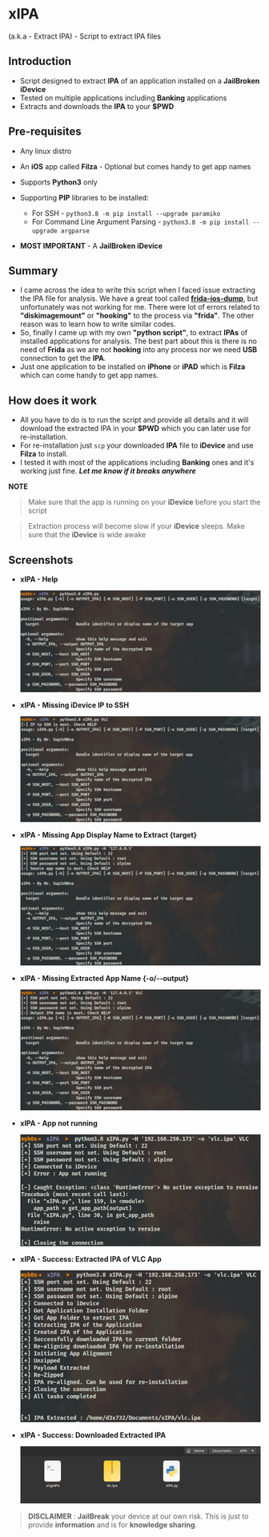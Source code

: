 # xIPA

(a.k.a - Extract IPA) - Script to extract IPA files

## Introduction

* Script designed to extract **IPA** of an application installed on a **JailBroken iDevice**
* Tested on multiple applications including **Banking** applications
* Extracts and downloads the **IPA** to your **$PWD**

## Pre-requisites

* Any linux distro
* An **iOS** app called **Filza** - Optional but comes handy to get app names
* Supports **Python3** only
* Supporting **PIP** libraries to be installed:
    * For SSH - `python3.8 -m pip install --upgrade paramiko`
    * For Command Line Argument Parsing - `python3.8 -m pip install --upgrade argparse`

* **MOST IMPORTANT** - A **JailBroken iDevice**

## Summary

* I came across the idea to write this script when I faced issue extracting the IPA file for analysis. We have a great tool called [**frida-ios-dump**](https://github.com/AloneMonkey/frida-ios-dump), but unfortunately was not working for me. There were lot of errors related to **"diskimagemount"** or **"hooking"** to the process via **"frida"**. The other reason was to learn how to write similar codes.
* So, finally I came up with my own **"python script"**, to extract **IPAs** of installed applications for analysis. The best part about this is there is no need of **Frida** as we are not **hooking** into any process nor we need **USB** connection to get the **IPA**.
* Just one application to be installed on **iPhone** or **iPAD** which is **Filza** which can come handy to get app names.

## How does it work

* All you have to do is to run the script and provide all details and it will download the extracted IPA in your **$PWD** which you can later use for re-installation. 
* For re-installation just `scp` your downloaded **IPA** file to **iDevice** and use **Filza** to install.
* I tested it with most of the applications including **Banking** ones and it's working just fine. **_Let me know if it breaks anywhere_**

**NOTE**

> Make sure that the app is running on your **iDevice** before you start the script

> Extraction process will become slow if your **iDevice** sleeps. Make sure that the **iDevice** is wide awake

## Screenshots

* **xIPA - Help**

    ![](attachments/xIPA_help.png)

* **xIPA - Missing iDevice IP to SSH**

    ![](attachments/xIPA_error_hostIP.png)

* **xIPA - Missing App Display Name to Extract {target}**

    ![](attachments/xIPA_error_appName.png)

* **xIPA - Missing Extracted App Name {-o/--output}**

    ![](attachments/xIPA_error_outputName.png)

* **xIPA - App not running**

    ![](attachments/xIPA_error_appnotrunning.png)

* **xIPA - Success: Extracted IPA of VLC App**

    ![](attachments/xIPA_success_extractedIPA.png)

* **xIPA - Success: Downloaded Extracted IPA**

    ![](attachments/xIPA_success_downloadedIPA.png)

> **DISCLAIMER** : **JailBreak** your device at our own risk. This is just to provide **information** and is for **knowledge sharing**.
